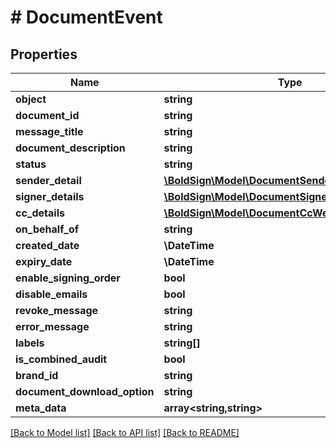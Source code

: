 # # DocumentEvent

## Properties

Name | Type | Description | Notes
------------ | ------------- | ------------- | -------------
**object** | **string** |  | [optional]
**document_id** | **string** |  | [optional]
**message_title** | **string** |  | [optional]
**document_description** | **string** |  | [optional]
**status** | **string** |  | [optional]
**sender_detail** | [**\BoldSign\Model\DocumentSender**](DocumentSender.md) |  | [optional]
**signer_details** | [**\BoldSign\Model\DocumentSignerWebhookModel[]**](DocumentSignerWebhookModel.md) |  | [optional]
**cc_details** | [**\BoldSign\Model\DocumentCcWebhookModel[]**](DocumentCcWebhookModel.md) |  | [optional]
**on_behalf_of** | **string** |  | [optional]
**created_date** | **\DateTime** |  | [optional]
**expiry_date** | **\DateTime** |  | [optional]
**enable_signing_order** | **bool** |  | [optional]
**disable_emails** | **bool** |  | [optional]
**revoke_message** | **string** |  | [optional]
**error_message** | **string** |  | [optional]
**labels** | **string[]** |  | [optional]
**is_combined_audit** | **bool** |  | [optional]
**brand_id** | **string** |  | [optional]
**document_download_option** | **string** |  | [optional]
**meta_data** | **array<string,string>** |  | [optional]

[[Back to Model list]](../../README.md#models) [[Back to API list]](../../README.md#endpoints) [[Back to README]](../../README.md)
